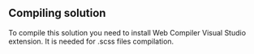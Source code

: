 ## Compiling solution

To compile this solution you need to install Web Compiler Visual Studio extension. It is needed for .scss files compilation.